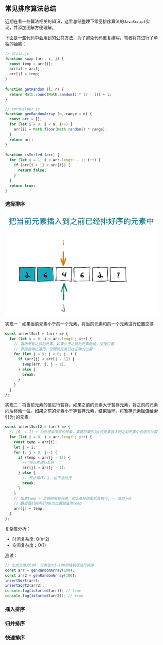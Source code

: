 ## 常见排序算法总结

近期在看一些算法相关的知识，这里总结整理下常见排序算法的`JavaScript`实现，并添加图解方便理解。

下面是一些代码中会用到的公共方法，为了避免代码重复编写，笔者将其进行了单独的抽离：

```javascript
// utils.js
function swap (arr, i, j) {
  const temp = arr[i];
  arr[i] = arr[j];
  arr[j] = temp;
}

function getRandom (l, r) {
  return Math.round(Math.random() * (r - l)) + l;
}
```

```javascript
// sortHelper.js
function genRandomArray (n, range = n) {
  const arr = [];
  for (let i = 0; i < n; i++) {
    arr[i] = Math.floor(Math.random() * range);
  }
  return arr;
}

function isSorted (arr) {
  for (let i = 1; i < arr.length - 1; i++) {
    if (arr[i + 1] < arr[i]) {
      return false;
    }
  }
  return true;
}
```

### 选择排序

![](https://raw.githubusercontent.com/wangkaiwd/drawing-bed/master/20201223152638.png)

实现一：如果当前元素小于前一个元素，将当前元素和前一个元素进行位置交换

```javascript
const insertSort = (arr) => {
  for (let i = 0; i < arr.length; i++) {
    // 遍历所有之前的元素，如果小于之前的元素的话，交换位置
    // 否则会停止遍历，说明该元素已在正确的位置
    for (let j = i; j > 0; j--) {
      if (arr[j] < arr[j - 1]) {
        swap(arr, j, j - 1);
      } else {
        break;
      }
    }
  }
};
```

实现二：将当前元素的值进行暂存，如果之前的元素大于暂存元素，将之前的元素向后移动一位。如果之前的元素小于等暂存元素，结束循环，将暂存元素赋值给索引为`j`的元素

```javascript
const insertSort2 = (arr) => {
  // [0, i-1] : 为已经排序好的元素，需要将索引为i的元素放入到之前元素中合适的位置
  for (let i = 0; i < arr.length; i++) {
    const temp = arr[i];
    let j = i;
    for (; j > 0; j--) {
      if (temp < arr[j - 1]) {
        // 将元素进行后移
        arr[j] = arr[j - 1];
      } else {
        // 终止循环，j--也不会执行
        break;
      }
    }
    // 如果temp > 之前的所有元素，那么循环结束后会执行j--，此时j=0
    // 最后我们将索引为0的位置赋值为temp
    arr[j] = temp;
  }
};
```

复杂度分析：

* 时间复杂度: O(n^2)
* 空间复杂度：O(1)

测试：

```javascript
// 生成长度为100，元素值为1~100的随机组进行排序
const arr = genRandomArray(100);
const arr2 = genRandomArray(100);
insertSort(arr);
insertSort2(arr2);
console.log(isSorted(arr)); // true
console.log(isSorted(arr2)); // true
```

### 插入排序

### 归并排序

### 快速排序

